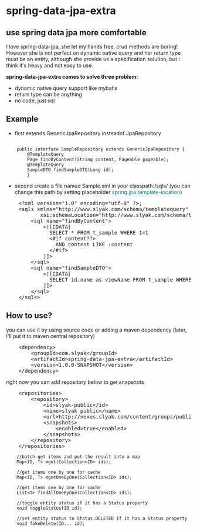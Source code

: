 # spring-data-jpa-extra
## use spring data jpa more comfortable
I love spring-data-jpa, she let my hands free, crud methods are boring! However she is not perfect on dynamic native query and her return type must be an entity, although she provide us a specification solution, but i think it's heavy and not easy to use.

<b>spring-data-jpa-extra comes to solve three problem:</b>

- dynamic native query support like mybatis
- return type can be anything
- no code, just sql

## Example
- first extends GenericJpaRepository insteadof JpaRepository

<pre><code>
	public interface SampleRepository extends GenericJpaRepository<Sample, Long> {
		@TemplateQuery
		Page<Sample> findByContent(String content, Pageable pageable);
		@TemplateQuery
		SampleDTO findSampleDTO(Long id);
		}</code>
</pre>

- second create a file named Sample.xml in your classpath:/sqls/ (you can change this path by setting placeholder <font color="#008B8B">spring.jpa.template-location</font>)

<pre>
    &lt;?xml version="1.0" encoding="utf-8" ?&gt;;
    &lt;sqls xmlns="http://www.slyak.com/schema/templatequery" xmlns:xsi="http://www.w3.org/2001/XMLSchema-instance"
           xsi:schemaLocation="http://www.slyak.com/schema/templatequery http://www.slyak.com/schema/templatequery.xsd"&gt;
        &lt;sql name="findByContent"&gt;
            &lt;![CDATA[
              SELECT * FROM t_sample WHERE 1=1
              &lt;#if content??&gt;
                AND content LIKE :content
              &lt;/#if&gt;
            ]]&gt;
        &lt;/sql&gt;
        &lt;sql name="findSampleDTO"&gt;
            &lt;![CDATA[
              SELECT id,name as viewName FROM t_sample WHERE id=:id
            ]]&gt;
        &lt;/sql&gt;
    &lt;/sqls&gt;
</pre>

## How to use?

you can use it by using source code or adding a maven dependency (later, I'll put it to maven central repository)

<pre>
    &lt;dependency&gt;
        &lt;groupId&gt;com.slyak&lt;/groupId&gt;
        &lt;artifactId&gt;spring-data-jpa-extra&lt;/artifactId&gt;
        &lt;version&gt;1.0.0-SNAPSHOT&lt;/version&gt;
    &lt;/dependency&gt;
</pre>

right now you can add repository below to get snapshots
<pre>
    &lt;repositories&gt;
        &lt;repository&gt;
            &lt;id&gt;slyak-public&lt;/id&gt;
            &lt;name&gt;slyak public&lt;/name&gt;
            &lt;url&gt;http://nexus.slyak.com/content/groups/public/&lt;/url&gt;
            &lt;snapshots&gt;
                &lt;enabled&gt;true&lt;/enabled&gt;
            &lt;/snapshots&gt;
        &lt;/repository&gt;
    &lt;/repositories&gt;
</pre&gt;


## 2 Miniute Tutorial

### Template Query

### Template Query Object

### Entity Assemblers

### More Useful Methods (eg: mget togglestatus fakedelete)

<pre><code>
    //batch get items and put the result into a map
    Map&lt;ID, T&gt; mget(Collection&lt;ID&gt; ids);
    
    //get items one by one for cache
    Map&lt;ID, T&gt; mgetOneByOne(Collection&lt;ID&gt; ids);
    
    //get items one by one for cache
    List&lt;T&gt; findAllOneByOne(Collection&lt;ID&gt; ids);
    
    //toggle entity status if it has a Status property
    void toggleStatus(ID id);
    
    //set entity status to Status.DELETED if it has a Status property
    void fakeDelete(ID... id);
</code></pre>
